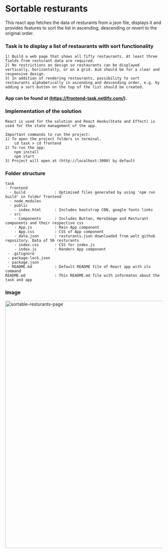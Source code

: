 # Sortable resturants
This react app fetches the data of resturants from a json file, displays it and provides features to sort the list in ascending, descending or revert to the original order.

### Task is to display a list of restaurants with sort functionality

    1) Build a web page that shows all fifty restaurants. At least three fields from resturant data are required.
    2) No restrictions on design so restaurants can be displayed vertically, horizontally, or on a grid. Aim should be for a clear and responsive design.
    3) In addition of rendering restaurants, possibility to sort restaurants alphabetically in ascending and descending order, e.g. by adding a sort-button on the top of the list should be created.
 
#### App can be found at (https://frontend-task.netlify.com/).

### Implementation of the solution
    React is used for the solution and React Hooks(State and Effect) is used for the state management of the app.
    
    Important commands to run the project:
    1) To open the project folders in terminal. 
        cd task > cd frontend
    2) To run the app:
        npm install
        npm start
    3) Project will open at (http://localhost:3000) by default


### Folder structure
    task
    - frontend
      - build             : Optimised files generated by using 'npm run build' in folder frontend 
      - node_modules
      - public
        - index.html      : Includes bootstrap CDN, google fonts links
      - src   
        - Components      : Includes Button, HeroImage and Resturant components and their respective css
        - App.js          : Main App component
        - App.css         : CSS of App component
        - data.json       : resturants.json downloaded from wolt github repository. Data of 50 resturants
        - index.css       : CSS for index.js
        - index.js        : Renders App component          
     - .gitignore
     - package-lock.json
     - package.json
     - README.md          : Default README file of React app with its command 
    README.md             : This README.md file with informaton about the task and app

### Image
<img width="791" alt="sortable-resturants-page" src="https://user-images.githubusercontent.com/39858235/74104056-c6efd380-4b59-11ea-865a-1640c0456c73.png">


